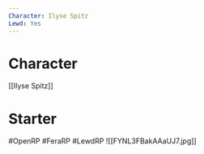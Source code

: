 ```yaml
---
Character: Ilyse Spitz
Lewd: Yes
---
```

# Character
[[Ilyse Spitz]]

# Starter


#OpenRP #FeraRP #LewdRP
![[FYNL3FBakAAaUJ7.jpg]]